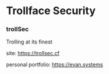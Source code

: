 # Trollface Security
### trollSec


Trolling at its finest


site: https://trollsec.cf

personal portfolio: https://evan.systems

